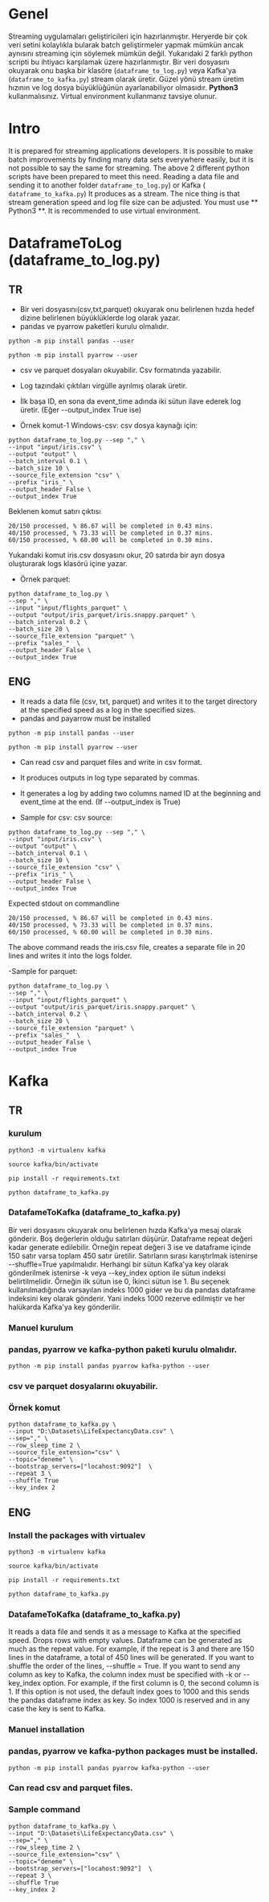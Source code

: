 ﻿# Genel
Streaming uygulamaları geliştiricileri için hazırlanmıştır. Heryerde bir çok veri setini kolaylıkla bularak batch 
geliştirmeler yapmak mümkün ancak aynısını streaming için söylemek mümkün değil. 
Yukarıdaki 2 farklı python scripti bu ihtiyacı karşılamak üzere hazırlanmıştır. 
Bir veri dosyasını okuyarak onu başka bir klasöre (`dataframe_to_log.py`) veya Kafka'ya (`dataframe_to_kafka.py`) 
stream olarak üretir. Güzel yönü stream üretim hızının ve log dosya büyüklüğünün ayarlanabiliyor olmasıdır. **Python3** 
kullanmalısınız. Virtual environment kullanmanız tavsiye olunur.

# Intro
It is prepared for streaming applications developers. It is possible to make batch improvements by finding many data sets everywhere easily, but it is not possible to say the same for streaming.
The above 2 different python scripts have been prepared to meet this need.
Reading a data file and sending it to another folder `dataframe_to_log.py`) or Kafka (` dataframe_to_kafka.py`)
It produces as a stream. The nice thing is that stream generation speed and log file size can be adjusted.
  You must use ** Python3 **. It is recommended to use virtual environment. 

# DataframeToLog (dataframe_to_log.py)
## TR
- Bir veri dosyasını(csv,txt,parquet) okuyarak onu belirlenen hızda hedef dizine belirlenen büyüklüklerde log olarak yazar.  
- pandas ve pyarrow paketleri kurulu olmalıdır.

`python -m pip install pandas --user`

`python -m pip install pyarrow --user`

- csv ve parquet dosyaları okuyabilir. Csv formatında yazabilir.

- Log tazındaki çıktıları virgülle ayrılmış olarak üretir.

- İlk başa ID, en sona da event_time adında iki sütun ilave ederek log üretir. (Eğer --output_index True ise)

- Örnek komut-1 Windows-csv:
csv dosya kaynağı için:  
```
python dataframe_to_log.py --sep "," \
--input "input/iris.csv" \
--output "output" \
--batch_interval 0.1 \
--batch_size 10 \
--source_file_extension "csv" \
--prefix "iris_" \
--output_header False \
--output_index True
```
Beklenen komut satırı çıktısı
```
20/150 processed, % 86.67 will be completed in 0.43 mins.  
40/150 processed, % 73.33 will be completed in 0.37 mins.  
60/150 processed, % 60.00 will be completed in 0.30 mins.  
```
Yukarıdaki komut iris.csv dosyasını okur, 20 satırda bir ayrı dosya oluşturarak logs klasörü içine yazar.  

- Örnek parquet:
```
python dataframe_to_log.py \
--sep "," \
--input "input/flights_parquet" \
--output "output/iris_parquet/iris.snappy.parquet" \
--batch_interval 0.2 \
--batch_size 20 \
--source_file_extension "parquet" \
--prefix "sales_"  \
--output_header False \
--output_index True
```

## ENG
- It reads a data file (csv, txt, parquet) and writes it to the target directory at the specified speed as a log in the specified sizes.
- pandas and payarrow must be installed


`python -m pip install pandas --user`

`python -m pip install pyarrow --user`

- Can read csv and parquet files and write in csv format.

- It produces outputs in log type separated by commas.

- It generates a log by adding two columns named ID at the beginning and event_time at the end. (If --output_index is True)

- Sample for csv:
csv source:  
```
python dataframe_to_log.py --sep "," \
--input "input/iris.csv" \
--output "output" \
--batch_interval 0.1 \
--batch_size 10 \
--source_file_extension "csv" \
--prefix "iris_" \
--output_header False \
--output_index True
```
Expected stdout on commandline
```
20/150 processed, % 86.67 will be completed in 0.43 mins.  
40/150 processed, % 73.33 will be completed in 0.37 mins.  
60/150 processed, % 60.00 will be completed in 0.30 mins.  
```
The above command reads the iris.csv file, creates a separate file in 20 lines and writes it into the logs folder. 

-Sample for parquet:
```
python dataframe_to_log.py \
--sep "," \
--input "input/flights_parquet" \
--output "output/iris_parquet/iris.snappy.parquet" \
--batch_interval 0.2 \
--batch_size 20 \
--source_file_extension "parquet" \
--prefix "sales_"  \
--output_header False \
--output_index True
```

# Kafka
## TR
### kurulum
`python3 -m virtualenv kafka `

`source kafka/bin/activate `

`pip install -r requirements.txt `
                        
`python dataframe_to_kafka.py `


### DatafameToKafka (dataframe_to_kafka.py)
Bir veri dosyasını okuyarak onu belirlenen hızda Kafka'ya mesaj olarak gönderir.
Boş değerlerin olduğu satırları düşürür.
Dataframe repeat değeri kadar generate edilebilir. Örneğin repeat değeri 3 ise ve dataframe 
içinde 150 satır varsa toplam 450 satır üretilir. 
Satırların sırası karıştırlmak istenirse --shuffle=True yapılmalıdır.
Herhangi bir sütun Kafka'ya key olarak gönderilmek istenirse -k veya --key_index option ile sütun indeksi belirtilmelidir.
Örneğin ilk sütun ise 0, İkinci sütun ise 1. Bu seçenek kullanılmadığında varsayılan indeks 1000 gider ve bu da pandas dataframe indeksini key olarak gönderir.
Yani indeks 1000 rezerve edilmiştir ve her halükarda Kafka'ya key gönderilir.

### Manuel kurulum
### pandas, pyarrow ve kafka-python paketi kurulu olmalıdır.
`python -m pip install pandas pyarrow kafka-python --user`

### csv ve parquet dosyalarını okuyabilir.

### Örnek komut
```
python dataframe_to_kafka.py \
--input "D:\Datasets\LifeExpectancyData.csv" \
--sep="," \
--row_sleep_time 2 \
--source_file_extension="csv" \
--topic="deneme" \
--bootstrap_servers=["locahost:9092"]  \
--repeat 3 \
--shuffle True
--key_index 2
```

## ENG

### Install the packages with virtualev
`python3 -m virtualenv kafka `

`source kafka/bin/activate `

`pip install -r requirements.txt `
                        
`python dataframe_to_kafka.py `


### DatafameToKafka (dataframe_to_kafka.py)
It reads a data file and sends it as a message to Kafka at the specified speed.
Drops rows with empty values.
Dataframe can be generated as much as the repeat value. For example, if the repeat is 3 and there are 150 lines in the dataframe, a total of 450 lines will be generated.
If you want to shuffle the order of the lines, --shuffle = True.
If you want to send any column as key to Kafka, the column index must be specified with -k or --key_index option.
For example, if the first column is 0, the second column is 1. If this option is not used, the default index goes to 1000 and this sends the pandas dataframe index as key.
So index 1000 is reserved and in any case the key is sent to Kafka.

### Manuel installation
### pandas, pyarrow ve kafka-python packages must be installed.
`python -m pip install pandas pyarrow kafka-python --user`

### Can read csv and parquet files.

### Sample command
```
python dataframe_to_kafka.py \
--input "D:\Datasets\LifeExpectancyData.csv" \
--sep="," \
--row_sleep_time 2 \
--source_file_extension="csv" \
--topic="deneme" \
--bootstrap_servers=["locahost:9092"]  \
--repeat 3 \
--shuffle True
--key_index 2
```